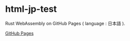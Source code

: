 # html-jp-test
Rust WebAssembly on GitHub Pages ( language : 日本語 ). 

[GitHub Pages](https://shin-kinos.github.io/html-jp-test/)

